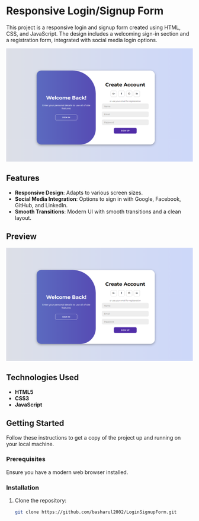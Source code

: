 # Responsive Login/Signup Form

This project is a responsive login and signup form created using HTML, CSS, and JavaScript. The design includes a welcoming sign-in section and a registration form, integrated with social media login options.

![Screenshot](Assets/Login%20Page.png)

## Features

- **Responsive Design**: Adapts to various screen sizes.
- **Social Media Integration**: Options to sign in with Google, Facebook, GitHub, and LinkedIn.
- **Smooth Transitions**: Modern UI with smooth transitions and a clean layout.

## Preview

![Form Preview](Assets/Login%20Page.png)

## Technologies Used

- **HTML5**
- **CSS3**
- **JavaScript**

## Getting Started

Follow these instructions to get a copy of the project up and running on your local machine.

### Prerequisites

Ensure you have a modern web browser installed.

### Installation

1. Clone the repository:

   ```bash
   git clone https://github.com/basharul2002/LoginSignupForm.git
